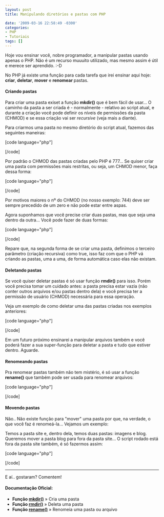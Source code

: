 ```yaml
---
layout: post
title: Manipulando diretórios e pastas com PHP

date: '2009-03-16 22:58:49 -0300'
categories:
- PHP
- Tutoriais
tags: []
---
```

Hoje vou ensinar você, nobre programador, a manipular pastas usando apenas o PHP. Não é um recurso muuuito utilizado, mas mesmo assim é útil e merece ser aprendido.  :-D

No PHP já existe uma função para cada tarefa que irei ensinar aqui hoje: <strong>criar</strong>, <strong>deletar</strong>, <strong>mover</strong> e <strong>renomear </strong>pastas.

<h4>Criando pastas</h4>
Para criar uma pasta exiset a função <strong>mkdir()</strong> que é bem fácil de usar... O caminho da pasta a ser criada é - normalmente - relativo ao script atual, e durante a criação você pode definir os níveis de permissões da pasta (CHMOD) e se essa criação vai ser <em>recursive</em> (veja mais a diante).

Para criarmos uma pasta no mesmo diretório do script atual, fazemos das seguintes maneiras:


[code language="php"]
<?php
mkdir('/novapasta/'); // Cria uma nova pasta dentro do diretório atual
?>
[/code]

Por padrão o CHMOD das pastas criadas pelo PHP é 777... Se quiser criar uma pasta com permissões mais restritas, ou seja, um CHMOD menor, faça dessa forma:


[code language="php"]
<?php
mkdir('/novapasta/', 0744); // Cria uma nova pasta dentro do diretório atual com permissão CHMOD de 744
?>
[/code]

Por motivos maiores o nº do CHMOD (no nosso exemplo: 744) deve ser sempre precedido de um zero e não pode estar entre aspas.

Agora suponhamos que você precise criar duas pastas, mas que seja uma dentro da outra... Você pode fazer de duas formas:


[code language="php"]
<?php
// Dividindo em duas instruções:
mkdir('/novapasta/'); // Cria uma nova pasta dentro do diretório atual
mkdir('/novapasta/outrapasta/'); // Cria uma nova pasta dentro da pasta /novapasta/ que está dentro do diretório atual

// Ou, você pode fazer assim:
mkdir('/novapasta/outrapasta/', 0777, true); // Cria uma pasta dentro da outra (que também e nova) - Criação Recursiva
?>
[/code]

Repare que, na segunda forma de se criar uma pasta, definimos o terceiro parâmetro (criação recursiva) como true, isso faz com que o PHP vá criando as pastas, uma a uma, de forma automática caso elas não existam.

<h4>Deletando pastas</h4>
Se você quiser deletar pastas é só usar função <strong>rmdir()</strong> para isso. Porém você precisa tomar um cuidado antes: a pasta precisa estar vazia (não conter outros arquivos e/ou pastas dentro dela) e você precisa ter a permissão de usuário (CHMOD) necessária para essa operação.

Veja um exemplo de como deletar uma das pastas criadas nos exemplos anteriores:


[code language="php"]
<?php
rmdir('/novapasta/outrapasta/'); // Deleta a pasta /outrapasta/ de dentro da pasta /novapasta/
?>
[/code]

Em um futuro próximo ensinarei a manipular arquivos também e você poderá fazer a sua super-função para deletar a pasta e tudo que estiver dentro. Aguarde.

<h4>Renomeando pastas</h4>
Pra renomear pastas também não tem mistério, é só usar a função <strong>rename()</strong> que também pode ser usada para renomear arquivos:


[code language="php"]
<?php
rename('/novapasta/', '/minhapasta/'); // Renomeia /novapasta/ para /minhapasta/
?>
[/code]

<h4>Movendo pastas</h4>
Não.. Não existe função para "mover" uma pasta por que, na verdade, o que você faz é renomeá-la... Vejamos um exemplo:

Temos a pasta site e, dentro dela, temos duas pastas: imagens e blog. Queremos mover a pasta blog para fora da pasta site... O script rodado está fora da pasta site também, é só fazermos assim:


[code language="php"]
<?php
rename('/site/blog/', '/blog/'); // Com isso, "tiramos" a pasta blog de dentro da pasta /site/
?>
[/code]

------

E aí.. gostaram? Comentem!

<h4>Documentação Oficial:</h4>
<ul>
<li><strong>Função <a href="http://br.php.net/mkdir" target="_blank">mkdir()</a></strong> » Cria uma pasta</li>
<li><strong>Função <a href="http://br.php.net/rmdir" target="_blank">rmdir()</a></strong> » Deleta uma pasta</li>
<li><strong>Função <a href="http://br.php.net/rename" target="_blank">rename()</a></strong> » Renomeia uma pasta ou arquivo</li>
</ul>
